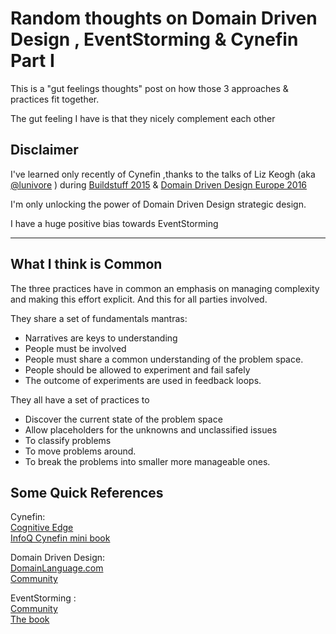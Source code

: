 # Random thoughts on Domain Driven Design , EventStorming & Cynefin Part I

This is a "gut feelings thoughts" post on how those 3 approaches & practices fit together.

The gut feeling I have is that they nicely complement each other

## Disclaimer
I've learned only recently of Cynefin ,thanks to the talks of Liz Keogh (aka [@lunivore](http://lunivore.com/) )
during [Buildstuff 2015](http://buildstuff.lt/2015/) & [Domain Driven Design Europe 2016](http://dddeurope.com/2016/)

I'm only unlocking the power of Domain Driven Design strategic design.

I have a huge positive bias towards EventStorming  
***
## What I think is Common
The three practices have in common an emphasis on managing complexity and making this effort explicit.
And this for all parties involved.

They share a set of fundamentals mantras:  
* Narratives are keys to understanding
* People must be involved
* People must share a common understanding of the problem space.  
* People should be allowed to experiment and fail safely
* The outcome of experiments are used in feedback loops.

They all have a set of practices to
* Discover the current state of the problem space
* Allow placeholders for the unknowns and unclassified  issues
* To classify problems
* To move problems around.
* To break the problems into smaller more manageable ones.

## Some Quick References

Cynefin:   
[Cognitive Edge](http://cognitive-edge.com/)  
[InfoQ Cynefin mini book](http://www.infoq.com/minibooks/cynefin-mini-book)

Domain Driven Design:  
[DomainLanguage.com](http://www.domainlanguage.com/)  
[Community](http://dddcommunity.org/)

EventStorming :  
[Community](https://plus.google.com/communities/113258571348605620818)  
[The book](https://leanpub.com/introducing_eventstorming)
